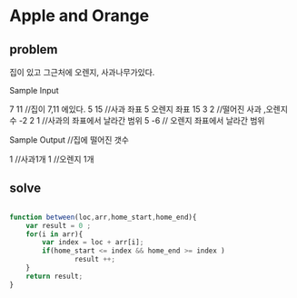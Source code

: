 # Apple and Orange

## problem

집이 있고 그근처에 오렌지, 사과나무가있다. 


Sample Input 

7 11 //집이 7,11 에있다.
5 15 //사과 좌표 5 오렌지 좌표 15
3 2  //떨어진 사과 ,오렌지 수 
-2 2 1 //사과의 좌표에서 날라간 범위
5 -6 // 오렌지 좌표에서 날라간 범위

Sample Output //집에 떨어진 갯수

1  //사과1개
1  //오렌지 1개

## solve

```javascript

function between(loc,arr,home_start,home_end){    
    var result = 0 ;
    for(i in arr){
        var index = loc + arr[i];        
        if(home_start <= index && home_end >= index )
                result ++;
    }
    return result;  
}

```